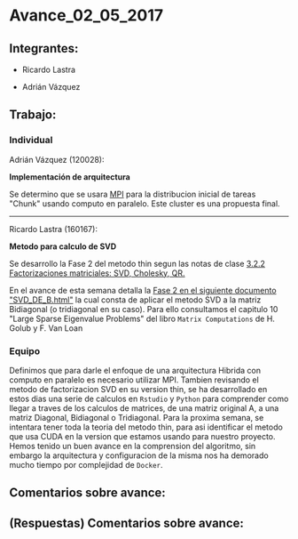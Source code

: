 # Avance_02_05_2017

## Integrantes:

* Ricardo Lastra

* Adrián Vázquez

## Trabajo:

### Individual

Adrián Vázquez (120028):


__Implementación de arquitectura__

Se determino que se usara [MPI](mpi.md) para  la distribucion inicial de tareas "Chunk" usando computo en paralelo. Este cluster es una propuesta final.

____


Ricardo Lastra (160167):

__Metodo para calculo de SVD__

Se desarrollo la Fase 2 del metodo thin segun las notas de clase [3.2.2 Factorizaciones matriciales: SVD, Cholesky, QR.](https://www.dropbox.com/sh/azwz5p69bnbamtw/AAB5t2SafFK_1XvthNT9Tflda?dl=0)

En el avance de esta semana detalla la [Fase 2 en el siguiente documento "SVD_DE_B.html"](https://drive.google.com/drive/folders/0B5eQQH_TPIY-YjVmSE5NS3BSYzQ) la cual consta de aplicar el metodo SVD a la matriz Bidiagonal (o tridiagonal en su caso). Para ello consultamos el capitulo 10 "Large Sparse Eigenvalue Problems" del libro `Matrix Computations` de H. Golub y F. Van Loan


### Equipo
Definimos que para darle el enfoque de una arquitectura Hibrida con computo en paralelo es necesario utilizar MPI.
Tambien revisando el metodo de factorizacion SVD en su version thin, se ha desarrollado en estos dias una serie de calculos en `Rstudio` y `Python` para comprender como llegar a traves de los calculos de matrices, de una matriz original A, a una matriz Diagonal, Bidiagonal o Tridiagonal.
Para la proxima semana, se intentara tener toda la teoria del metodo thin, para asi identificar el metodo que usa CUDA en la version que estamos usando para nuestro proyecto. 
Hemos tenido un buen avance en la comprension del algoritmo, sin embargo la arquitectura y configuracion de la misma nos ha demorado mucho tiempo por complejidad de `Docker`.


## Comentarios sobre avance:

## (Respuestas) Comentarios sobre avance:
